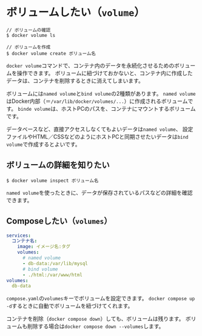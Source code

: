 # ボリュームしたい（``volume``）

```console
// ボリュームの確認
$ docker volume ls

// ボリュームを作成
$ docker volume create ボリューム名

```

`docker volume`コマンドで、コンテナ内のデータを永続化させるためのボリュームを操作できます。
ボリュームに紐づけておかないと、コンテナ内に作成したデータは、コンテナを削除するときに消えてしまいます。

ボリュームには`named volume`と`bind volume`の2種類があります。
`named volume`はDocker内部（＝``/var/lib/docker/volumes/...``）に作成されるボリュームです。
`binde volume`は、ホストPCのパスを、コンテナにマウントするボリュームです。

データベースなど、直接アクセスしなくてもよいデータは`named volume`、
設定ファイルやHTML／CSSなどのようにホストPCと同期させたいデータは`bind volume`で作成するとよいです。

## ボリュームの詳細を知りたい

```console
$ docker volume inspect ボリューム名
```

``named volume``を使ったときに、データが保存されているパスなどの詳細を確認できます。

## Composeしたい（`volumes`）

```yaml
services:
  コンテナ名:
    image: イメージ名:タグ
    volumes:
      # named volume
      - db-data:/var/lib/mysql
      # bind volume
      - ./html:/var/www/html
volumes:
  db-data
```

`compose.yaml`の`volumes`キーでボリュームを設定できます。
`docker compose up -d`するときに自動でボリュームを紐づけてくれます。

コンテナを削除（`docker compose down`）しても、ボリュームは残ります。
ボリュームも削除する場合は`docker compose down --volumes`します。
